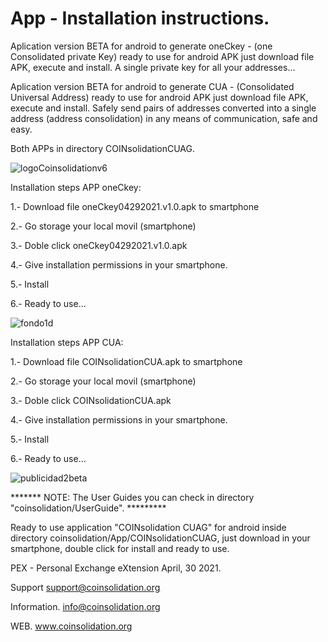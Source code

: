 # App - Installation instructions.
Aplication version BETA for android to generate oneCkey - (one Consolidated private Key) ready to use for android APK just download file APK, execute and install. A single private key for all your addresses...

Aplication version BETA for android to generate CUA - (Consolidated Universal Address) ready to use for android APK just download file APK, execute and install. Safely send pairs of addresses converted into a single address (address consolidation) in any means of communication, safe and easy.

Both APPs in directory COINsolidationCUAG.

![logoCoinsolidationv6](https://user-images.githubusercontent.com/74171247/114766954-a65a7500-9d2c-11eb-864f-9b3ad034d76a.png)

Installation steps APP oneCkey:

1.- Download file oneCkey04292021.v1.0.apk to smartphone

2.- Go storage your local movil (smartphone)

3.- Doble click oneCkey04292021.v1.0.apk

4.- Give installation permissions in your smartphone.

5.- Install

6.- Ready to use...

![fondo1d](https://user-images.githubusercontent.com/74171247/116513300-fbe76380-a88e-11eb-8576-d921d9920302.jpg)


Installation steps APP CUA:

1.- Download file COINsolidationCUA.apk to smartphone

2.- Go storage your local movil (smartphone)

3.- Doble click COINsolidationCUA.apk

4.- Give installation permissions in your smartphone.

5.- Install

6.- Ready to use...

![publicidad2beta](https://user-images.githubusercontent.com/74171247/116513236-dfe3c200-a88e-11eb-9897-378a7ee4ed29.png)


******* NOTE: The User Guides you can check in directory "coinsolidation/UserGuide". *********

Ready to use application "COINsolidation CUAG" for android inside directory coinsolidation/App/COINsolidationCUAG, just download in your smartphone, double click for install and ready to use.

PEX - Personal Exchange eXtension April, 30 2021.


Support
support@coinsolidation.org

Information.
info@coinsolidation.org

WEB.
www.coinsolidation.org
